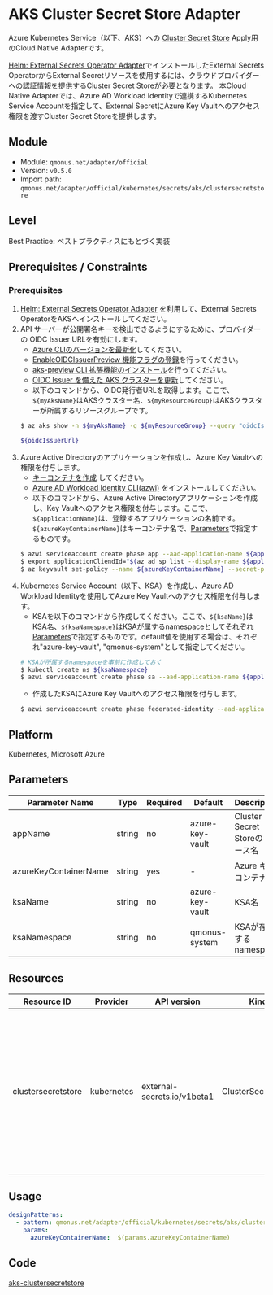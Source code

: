 # AKS Cluster Secret Store Adapter
Azure Kubernetes Service（以下、AKS）への [Cluster Secret Store](https://external-secrets.io/latest/api-clustersecretstore/) Apply用のCloud Native Adapterです。

[Helm: External Secrets Operator Adapter](secrets-eso.md)でインストールしたExternal Secrets OperatorからExternal Secretリソースを使用するには、クラウドプロバイダーへの認証情報を提供するCluster Secret Storeが必要となります。
本Cloud Native Adapterでは、Azure AD Workload Identityで連携するKubernetes Service Accountを指定して、External SecretにAzure Key Vaultへのアクセス権限を渡すCluster Secret Storeを提供します。

## Module
- Module: `qmonus.net/adapter/official`
- Version: `v0.5.0`
- Import path: `qmonus.net/adapter/official/kubernetes/secrets/aks/clustersecretstore`

## Level
Best Practice: ベストプラクティスにもとづく実装

## Prerequisites / Constraints
### Prerequisites
1. [Helm: External Secrets Operator Adapter](secrets-eso.md) を利用して、External Secrets OperatorをAKSへインストールしてください。
2. API サーバーが公開署名キーを検出できるようにするために、プロバイダーの OIDC Issuer URLを有効にします。
   * [Azure CLIのバージョンを最新化](https://docs.microsoft.com/ja-jp/cli/azure/update-azure-cli)してください。
   * [EnableOIDCIssuerPreview 機能フラグの登録](https://docs.microsoft.com/ja-jp/azure/aks/cluster-configuration#register-the-enableoidcissuerpreview-feature-flag)を行ってください。
   * [aks-preview CLI 拡張機能のインストール](https://docs.microsoft.com/ja-jp/azure/aks/cluster-configuration#install-the-aks-preview-cli-extension)を行ってください。
   * [OIDC Issuer を備えた AKS クラスターを更新](https://docs.microsoft.com/ja-jp/azure/aks/cluster-configuration#update-an-aks-cluster-with-oidc-issuer)してください。
   * 以下のコマンドから、OIDC発行者URLを取得します。ここで、`${myAksName}`はAKSクラスター名、`${myResourceGroup}`はAKSクラスターが所属するリソースグループです。
   ```bash
   $ az aks show -n ${myAksName} -g ${myResourceGroup} --query "oidcIssuerProfile.issuerUrl" -otsv

   ${oidcIssuerUrl}
   ```
3. Azure Active Directoryのアプリケーションを作成し、Azure Key Vaultへの権限を付与します。
   * [キーコンテナを作成](https://docs.microsoft.com/ja-jp/azure/key-vault/general/quick-create-portal#create-a-vault) してください。
   * [Azure AD Workload Identity CLI(azwi)](https://github.com/Azure/azure-workload-identity/releases/latest) をインストールしてください。
   * 以下のコマンドから、Azure Active Directoryアプリケーションを作成し、Key Vaultへのアクセス権限を付与します。ここで、`${applicationName}`は、登録するアプリケーションの名前です。`${azureKeyContainerName}`はキーコンテナ名で、[Parameters](#parameters)で指定するものです。
   ```bash
   $ azwi serviceaccount create phase app --aad-application-name ${applicationName}
   $ export applicationCliendId="$(az ad sp list --display-name ${applicationName} --query '[0].appId' -otsv)"
   $ az keyvault set-policy --name ${azureKeyContainerName} --secret-permissions get --spn ${applicationCliendId}
   ```
4. Kubernetes Service Account（以下、KSA）を作成し、Azure AD Workload Identityを使用してAzure Key Vaultへのアクセス権限を付与します。
   * KSAを以下のコマンドから作成してください。ここで、`${ksaName}`はKSA名、`${ksaNamespace}`はKSAが属するnamespaceとしてそれぞれ[Parameters](#parameters)で指定するものです。default値を使用する場合は、それぞれ"azure-key-vault", "qmonus-system"として指定してください。
   ```bash
   # KSAが所属するnamespaceを事前に作成しておく
   $ kubectl create ns ${ksaNamespace}
   $ azwi serviceaccount create phase sa --aad-application-name ${applicationName} --service-account-namespace ${ksaNamespace} --service-account-name ${ksaName}  
   ```
   * 作成したKSAにAzure Key Vaultへのアクセス権限を付与します。
   ```bash
   $ azwi serviceaccount create phase federated-identity --aad-application-name ${applicationName} --service-account-name ${ksaName} --service-account-namespace ${ksaNamespace} --service-account-issuer-url ${oidcIssuerUrl}
   ```   

## Platform
Kubernetes, Microsoft Azure

## Parameters
| Parameter Name | Type | Required | Default | Description |
| --- | --- | --- | --- | --- |
| appName | string | no | azure-key-vault | Cluster Secret Storeのリソース名 |
| azureKeyContainerName | string | yes | - | Azure キーコンテナ名 |
| ksaName | string | no | azure-key-vault | KSA名 |
| ksaNamespace | string | no | qmonus-system | KSAが存在するnamespace |

## Resources
| Resource ID | Provider | API version | Kind | Description |
| --- | --- | --- | --- | --- |
| clustersecretstore | kubernetes | external-secrets.io/v1beta1 | ClusterSecretStore | Azure AD Workload IdentityによるKey Vaultアクセス権限が付与されたKubernetes Service Accountを指定してAzureへの認証を行います |

## Usage
```yaml
designPatterns:
  - pattern: qmonus.net/adapter/official/kubernetes/secrets/aks/clustersecretstore
    params:
      azureKeyContainerName:  $(params.azureKeyContainerName)
```

## Code
[aks-clustersecretstore](../../kubernetes/secrets/aks/clustersecretstore/)
